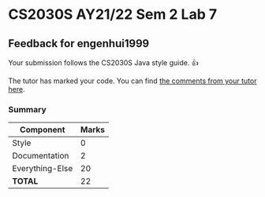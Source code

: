 # CS2030S AY21/22 Sem 2 Lab 7
## Feedback for engenhui1999
Your submission follows the CS2030S Java style guide. :+1:

The tutor has marked your code. You can find [the comments from your tutor here](https://www.github.com/nus-cs2030s-2122-s2/lab7-engenhui1999/commit/b4b2024bd7da2a225cf056e3091fd6031c076234).
### Summary

| Component | Marks |
|-----------|-------|
| Style | 0 |
| Documentation | 2 |
| Everything-Else | 20 |
| **TOTAL** | 22 |

